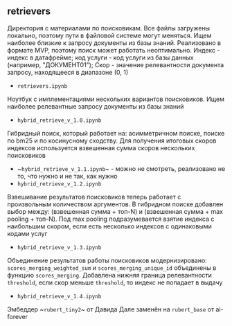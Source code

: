 ## retrievers
Директория с материалами по поисковикам. Все файлы загружены локально, поэтому пути в файловой системе могут меняться. Ищем наиболее близкие к запросу документы из базы знаний. Реализовано в формате MVP, поэтому поиск может работать неоптимально. Индекс - индекс в датафрейме; код услуги - код услуги из базы данных (например, "ДОКУМЕНТ01"); Скор - значение релевантности документа запросу, находящееся в диапазоне (0, 1)

- `retrievers.ipynb`

Ноутбук с имплементациями нескольких вариантов поисковиков. Ищем наиболее релевантные запросу документы из базы знаний

- `hybrid_retrieve_v_1.0.ipynb`

Гибридный поиск, который работает на: асимметричном поиске, поиске по bm25 и по косинусному сходству. Для получения итоговых скоров индексов используется взвешенная сумма скоров нескольких поисковиков

- ~`hybrid_retrieve_v_1.1.ipynb`~ - можно не смотреть, реализовано не то, что нужно и не так, как нужно
- `hybrid_retrieve_v_1.2.ipynb`

Взвешивание результатов поисковиков теперь работает с произвольным количеством аргументов. В гибридном поиске добавлен выбор между: (взвешенная сумма + топ-N) и (взвешенная сумма + max pooling + топ-N). Под max pooling подразумевается взятие индекса с наибольшим скором, если есть несколько индексов с одинаковыми кодами услуг

- `hybrid_retrieve_v_1.3.ipynb`

Объединение результатов работы поисковиков модернизировано: `scores_merging_weighted_sum` и `scores_merging_unique_id` объединены в функцию `scores_merging`. Добавлена нижняя граница релевантности `threshold`, если скор меньше `threshold`, то индекс не попадает в выдачу

- `hybrid_retrieve_v_1.4.ipynb`

Эмбеддер ~`rubert_tiny2`~ от Давида Дале заменён на `rubert_base` от ai-forever
